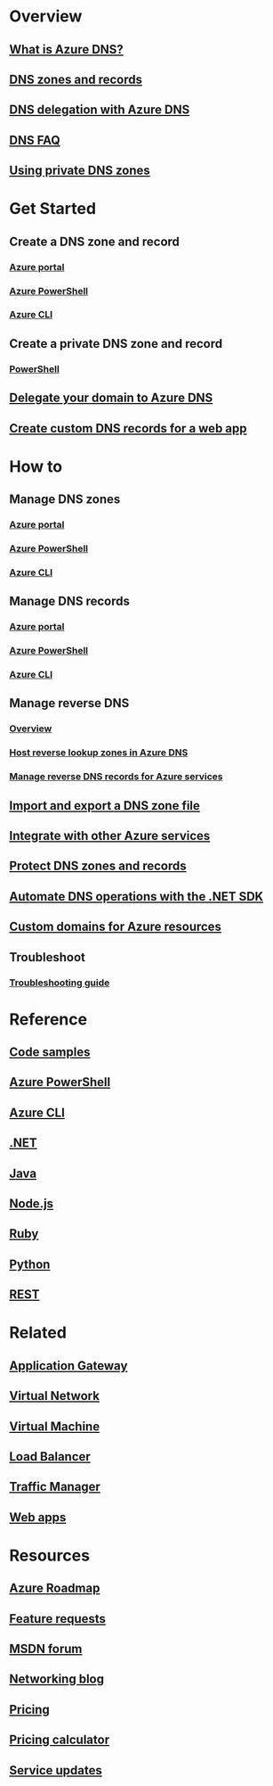 # Overview

## [What is Azure DNS?](dns-overview.md)
## [DNS zones and records](dns-zones-records.md)
## [DNS delegation with Azure DNS](dns-domain-delegation.md)
## [DNS FAQ](dns-faq.md)
## [Using private DNS zones](private-dns-overview.md)

# Get Started

## Create a DNS zone and record
### [Azure portal](dns-getstarted-portal.md)
### [Azure PowerShell](dns-getstarted-powershell.md)
### [Azure CLI](dns-getstarted-cli.md)

## Create a private DNS zone and record
### [PowerShell](private-dns-getstarted-powershell.md)
## [Delegate your domain to Azure DNS](dns-delegate-domain-azure-dns.md)
## [Create custom DNS records for a web app](dns-web-sites-custom-domain.md)

# How to

## Manage DNS zones
### [Azure portal](dns-operations-dnszones-portal.md)
### [Azure PowerShell](dns-operations-dnszones.md)
### [Azure CLI](dns-operations-dnszones-cli.md)

## Manage DNS records
### [Azure portal](dns-operations-recordsets-portal.md)
### [Azure PowerShell](dns-operations-recordsets.md)
### [Azure CLI](dns-operations-recordsets-cli.md)

## Manage reverse DNS
### [Overview](dns-reverse-dns-overview.md)
### [Host reverse lookup zones in Azure DNS](dns-reverse-dns-hosting.md)
### [Manage reverse DNS records for Azure services](dns-reverse-dns-for-azure-services.md)

## [Import and export a DNS zone file](dns-import-export.md)
## [Integrate with other Azure services](dns-for-azure-services.md)
## [Protect DNS zones and records](dns-protect-zones-recordsets.md)
## [Automate DNS operations with the .NET SDK](dns-sdk.md)

## [Custom domains for Azure resources](dns-custom-domain.md)
## Troubleshoot
### [Troubleshooting guide](dns-troubleshoot.md)

# Reference
## [Code samples](https://azure.microsoft.com/en-us/resources/samples/?service=dns)
## [Azure PowerShell](/powershell/module/azurerm.dns)
## [Azure CLI](/cli/azure/network/dns)
## [.NET](/dotnet/api/microsoft.azure.management.dns.models)
## [Java](/java/api/com.microsoft.azure.management.dns)
## [Node.js](http://azure.github.io/azure-sdk-for-node/azure-arm-dns/latest/)
## [Ruby](http://www.rubydoc.info/gems/azure_mgmt_dns/0.8.0)
## [Python](http://azure-sdk-for-python.readthedocs.io/en/latest/sample_azure-mgmt-dns.html)
## [REST](/rest/api/dns/)

# Related
## [Application Gateway](/azure/application-gateway/)
## [Virtual Network](/azure/virtual-network/)
## [Virtual Machine](/azure/virtual-machines/)
## [Load Balancer](/azure/load-balancer/)
## [Traffic Manager](/azure/traffic-manager/)
## [Web apps](/azure/app-service/)

# Resources
## [Azure Roadmap](https://azure.microsoft.com/roadmap/?category=networking)
## [Feature requests](https://feedback.azure.com/forums/217313-networking/category/77466-domain-name-service-dns-traffic-manager)
## [MSDN forum](https://social.msdn.microsoft.com/Forums/en-US/home?forum=WAVirtualMachinesVirtualNetwork)
## [Networking blog](http://azure.microsoft.com/blog/topics/networking)
## [Pricing](https://azure.microsoft.com/pricing/details/dns/)
## [Pricing calculator](https://azure.microsoft.com/pricing/calculator/)
## [Service updates](https://azure.microsoft.com/updates/?product=dns)
